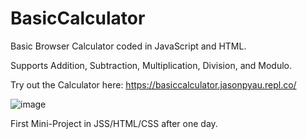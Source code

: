 # BasicCalculator

Basic Browser Calculator coded in JavaScript and HTML.

Supports Addition, Subtraction, Multiplication, Division, and Modulo.

Try out the Calculator here: https://basiccalculator.jasonpyau.repl.co/

![image](https://user-images.githubusercontent.com/113565962/197318353-7579dd04-45cc-4475-bab6-968c448a686e.png)

First Mini-Project in JSS/HTML/CSS after one day.
